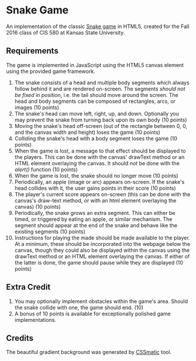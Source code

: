 # Snake Game
An implementation of the classic [Snake game](https://en.wikipedia.org/wiki/Snake_(video_game)) in HTML5,
created for the Fall 2016 class of CIS 580 at Kansas State University.

## Requirements
The game is implemented in JavaScript using the HTML5 canvas element using the provided game framework.

1. The snake consists of a head and multiple body segments which always follow behind it and are rendered on-screen. The segments _should not be fixed in position_, i.e. the tail should move around the screen.  The head and body segments can be composed of rectangles, arcs, or images (10 points)
2. The snake's head can move left, right, up, and down. Optionally you may prevent the snake from turning back upon its own body (10 points)
3. Moving the snake's head off-screen (out of the rectangle between 0, 0, and the canvas width and height) loses the game (10 points)
4. Colliding the snake's head with a body segment loses the game (10 points)
5. When the game is lost, a message to that effect should be displayed to the players.  This can be done with the canvas' drawText method or an HTML element overlaying the canvas.  It should _not_ be done with the _alert()_ function (10 points)
6. When the game is lost, the snake should no longer move (10 points)
7. Periodically, an apple (image or arc) appears on-screen.  If the snake's head collides with it, the user gains points in their score (10 points)
8. The player's current score appears on-screen (this can be done with the canvas's draw-text method, or with an html element overlaying the canvas) (10 points)
9. Periodically, the snake grows an extra segment.  This can either be timed, or triggered by eating an apple, or similar mechanism.  The segment should appear at the end of the snake and behave like the existing segments (10 points)
10. Instructions for playing the made should be made available to the player. At a minimum, these should be incorporated into the webpage below the canvas, though they could also be displayed within the canvas using the drawText method or an HTML element overlaying the canvas.  If either of the latter is done, the game should pause while they are displayed (10 points)

## Extra Credit
1. You may optionally implement obstacles within the game's area.  Should the snake collide with one, the game should end. (10)
2. A bonus of 10 points is available for exceptionally polished game implementations.

## Credits
The beautiful gradient background was generated by [CSSmatic](http://www.cssmatic.com/gradient-generator) tool. 
